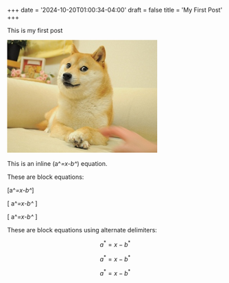 +++
date = '2024-10-20T01:00:34-04:00'
draft = false
title = 'My First Post'
+++

This is my first post

![img](./doge.jpg)

This is an inline \(a^*=x-b^*\) equation.

These are block equations:

\[a^*=x-b^*\]

\[ a^*=x-b^* \]

\[
a^*=x-b^*
\]

These are block equations using alternate delimiters:

$$a^*=x-b^*$$

$$ a^*=x-b^* $$

$$
a^*=x-b^*
$$